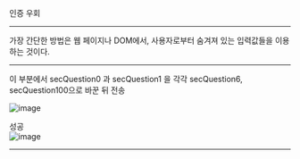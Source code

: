 인증 우회<hr>

가장 간단한 방법은 웹 페이지나 DOM에서, 사용자로부터 숨겨져 있는 입력값들을 이용하는 것이다.
<hr>
이 부분에서 secQuestion0 과 secQuestion1 을 각각 secQuestion6, secQuestion100으로 바꾼 뒤 전송<br>

![image](https://github.com/Bottomdeal/WebGoat/assets/120577570/25f5c3fe-3d5e-49f6-bbf0-de921b472916)

성공<br>
![image](https://github.com/Bottomdeal/WebGoat/assets/120577570/fe53731a-69a9-4cbe-b779-695df1902b80)<hr>
